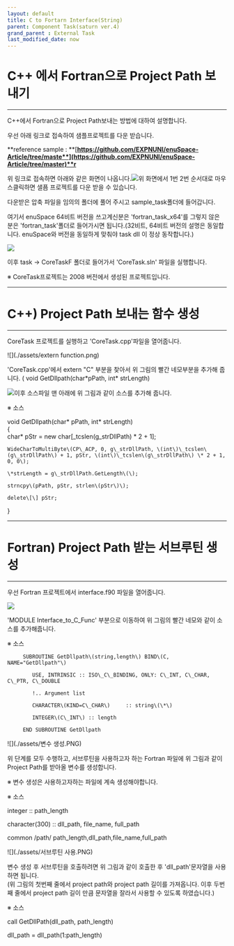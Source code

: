 ```yaml
---
layout: default
title: C to Fortarn Interface(String)
parent: Component Task(saturn ver.4)
grand_parent : External Task
last_modified_date: now
---
```


# C++ 에서 Fortran으로 Project Path 보내기

---

C++에서 Fortran으로 Project Path보내는 방법에 대하여 설명합니다.

우선 아래 링크로 접속하여 샘플프로젝트를 다운 받습니다.

**reference sample : **[**https://github.com/EXPNUNI/enuSpace-Article/tree/maste**](https://github.com/EXPNUNI/enuSpace-Article/tree/master)**r**

위 링크로 접속하면 아래와 같은 화면이 나옵니다.![](./assets/tempsnip.png)위 화면에서 1번 2번 순서대로 마우스클릭하면 샐픔 프로젝트를 다운 받을 수 있습니다.

다운받은 압축 파일을 임의의 폴더에 풀어 주시고 sample\_task폴더에 들어갑니다.

여기서 enuSpace 64비트 버전을 쓰고계신분은 'fortran\_task\_x64'를 그렇지 않은 분은 'fortran\_task'폴더로 들어가시면 됩니다.\(32비트, 64비트 버전의 설명은 동일합니다. enuSpace와 버전을 동일하게 맞춰야 task dll 이 정상 동작합니다.\)

![](./assets/fortran_task_folder.PNG)

이후 task -&gt; CoreTaskF 폴더로 들어가서 'CoreTask.sln' 파일을 실행합니다.

※ CoreTask프로젝트는 2008 버전에서 생성된 프로젝트입니다.

---

# C++\) Project Path 보내는 함수 생성

---

CoreTask 프로젝트를 실행하고 'CoreTask.cpp'파일을 열어줍니다.

![](./assets/extern function.png)

'CoreTask.cpp'에서 extern "C" 부분을 찾아서 위 그림의 빨간 네모부분을 추가해 줍니다. \( void GetDllpath\(char\*pPath, int\* strLength\)

![](./assets/getdllpath함수추가.PNG)이후 소스파일 맨 아래에 위 그림과 같이 소스를 추가해 줍니다.

※ 소스

void GetDllpath\(char\* pPath, int\* strLength\)  
{  
    char\* pStr = new char\[\_tcslen\(g\_strDllPath\) \* 2 + 1\];

```
WideCharToMultiByte\(CP\_ACP, 0, g\_strDllPath, \(int\)\_tcslen\(g\_strDllPath\) + 1, pStr, \(int\)\_tcslen\(g\_strDllPath\) \* 2 + 1, 0, 0\);

\*strLength = g\_strDllPath.GetLength\(\);

strncpy\(pPath, pStr, strlen\(pStr\)\);

delete\[\] pStr;
```

}

---

# Fortran\) Project Path 받는 서브루틴 생성

---

우선 Fortran 프로젝트에서 interface.f90 파일을 열어줍니다.

![](./assets/getdllpath서브루틴추가.PNG)

'MODULE Interface\_to\_C\_Func' 부분으로 이동하여 위 그림의 빨간 네모와 같이 소스를 추가해줍니다.

※ 소스

```
     SUBROUTINE GetDllpath\(string,length\) BIND\(C, NAME="GetDllpath"\)

        USE, INTRINSIC :: ISO\_C\_BINDING, ONLY: C\_INT, C\_CHAR, C\_PTR, C\_DOUBLE

        !.. Argument list

        CHARACTER\(KIND=C\_CHAR\)     :: string\(\*\)

        INTEGER\(C\_INT\) :: length

     END SUBROUTINE GetDllpath
```

![](./assets/변수 생성.PNG)

위 단계를 모두 수행하고, 서브루틴을 사용하고자 하는 Fortran 파일에 위 그림과 같이 Project Path를 받아올 변수를 생성합니다.

※ 변수 생성은 사용하고자하는 파일에 계속 생성해야합니다.

※ 소스

integer :: path\_length

character\(300\) :: dll\_path, file\_name, full\_path

common /path/ path\_length,dll\_path,file\_name,full\_path

![](./assets/서브루틴 사용.PNG)

변수 생성 후 서브루틴을 호출하려면 위 그림과 같이 호출한 후 'dll\_path'문자열을 사용하면 됩니다.  
\(위 그림의 첫번째 줄에서 project path와 project path 길이를 가져옵니다. 이후 두번째 줄에서 project path 길이 만큼 문자열을 잘라서 사용할 수 있도록 하였습니다.\)

※ 소스

call GetDllPath\(dll\_path, path\_length\)

dll\_path = dll\_path\(1:path\_length\)

